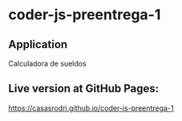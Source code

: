 # coder-js-preentrega-1
## Application
Calculadora de sueldos
## Live version at GitHub Pages: 
https://casasrodri.github.io/coder-js-preentrega-1
